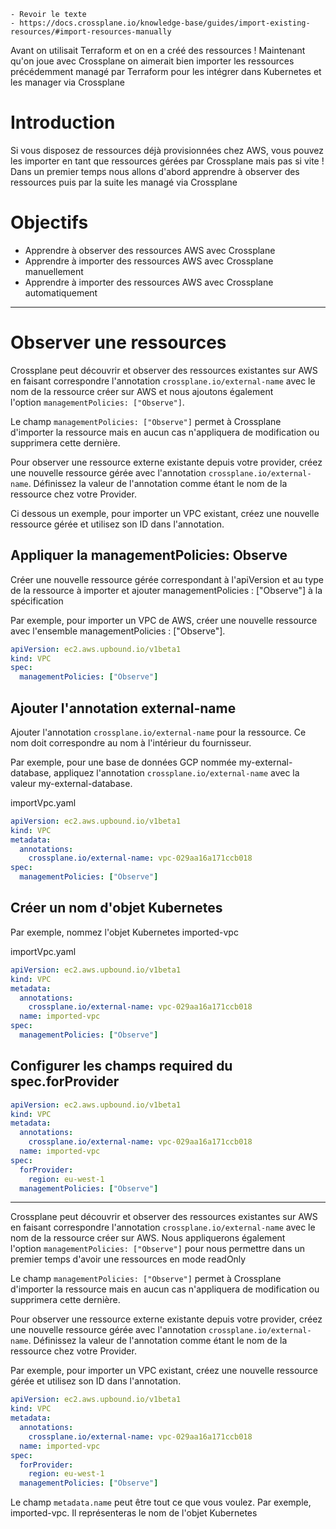 ```ad-missing
- Revoir le texte
- https://docs.crossplane.io/knowledge-base/guides/import-existing-resources/#import-resources-manually
```

Avant on utilisait Terraform et on en a créé des ressources ! Maintenant qu'on joue avec Crossplane on aimerait bien importer les ressources précédemment managé par Terraform pour les intégrer dans Kubernetes et les manager via Crossplane
# Introduction

Si vous disposez de ressources déjà provisionnées chez AWS, vous pouvez les importer en tant que ressources gérées par Crossplane mais pas si vite ! Dans un premier temps nous allons d'abord apprendre à observer des ressources puis par la suite les managé via Crossplane
# Objectifs

- Apprendre à observer des ressources AWS avec Crossplane
- Apprendre à importer des ressources AWS avec Crossplane manuellement
- Apprendre à importer des ressources AWS avec Crossplane automatiquement

---
# Observer une ressources

Crossplane peut découvrir et observer des ressources existantes sur AWS en faisant correspondre l'annotation `crossplane.io/external-name` avec le nom de la ressource créer sur AWS et nous ajoutons également l'option `managementPolicies: ["Observe"]`.

Le champ `managementPolicies: ["Observe"]` permet à Crossplane d'importer la ressource mais en aucun cas n'appliquera de modification ou supprimera cette dernière.

Pour observer une ressource externe existante depuis votre provider, créez une nouvelle ressource gérée avec l'annotation `crossplane.io/external-name`. Définissez la valeur de l'annotation comme étant le nom de la ressource chez votre Provider.

Ci dessous un exemple, pour importer un VPC existant, créez une nouvelle ressource gérée et utilisez son ID dans l'annotation.

## Appliquer la managementPolicies: Observe

Créer une nouvelle ressource gérée correspondant à l'apiVersion et au type de la ressource à importer et ajouter managementPolicies : ["Observe"] à la spécification

Par exemple, pour importer un VPC de AWS, créer une nouvelle ressource avec l'ensemble managementPolicies : ["Observe"].

```yaml title:importVPC.yaml
apiVersion: ec2.aws.upbound.io/v1beta1
kind: VPC
spec:
  managementPolicies: ["Observe"]
```

## Ajouter l'annotation external-name

Ajouter l'annotation `crossplane.io/external-name` pour la ressource. Ce nom doit correspondre au nom à l'intérieur du fournisseur.

Par exemple, pour une base de données GCP nommée my-external-database, appliquez l'annotation `crossplane.io/external-name` avec la valeur my-external-database.

importVpc.yaml

```yaml title:importVPC.yaml
apiVersion: ec2.aws.upbound.io/v1beta1
kind: VPC
metadata:
  annotations:
    crossplane.io/external-name: vpc-029aa16a171ccb018
spec:
  managementPolicies: ["Observe"]
```

## Créer un nom d'objet Kubernetes

Par exemple, nommez l'objet Kubernetes imported-vpc

importVpc.yaml

```yaml title:importVPC.yaml
apiVersion: ec2.aws.upbound.io/v1beta1
kind: VPC
metadata:
  annotations:
    crossplane.io/external-name: vpc-029aa16a171ccb018
  name: imported-vpc
spec:
  managementPolicies: ["Observe"]
```

## Configurer les champs required du spec.forProvider

```yaml title:importVPC.yaml 
apiVersion: ec2.aws.upbound.io/v1beta1
kind: VPC
metadata:
  annotations:
    crossplane.io/external-name: vpc-029aa16a171ccb018
  name: imported-vpc
spec:
  forProvider:
    region: eu-west-1
  managementPolicies: ["Observe"]
```

---

Crossplane peut découvrir et observer des ressources existantes sur AWS en faisant correspondre l'annotation `crossplane.io/external-name` avec le nom de la ressource créer sur AWS. Nous appliquerons également l'option `managementPolicies: ["Observe"]` pour nous permettre dans un premier temps d'avoir une ressources en mode readOnly

Le champ `managementPolicies: ["Observe"]` permet à Crossplane d'importer la ressource mais en aucun cas n'appliquera de modification ou supprimera cette dernière.

Pour observer une ressource externe existante depuis votre provider, créez une nouvelle ressource gérée avec l'annotation `crossplane.io/external-name`. Définissez la valeur de l'annotation comme étant le nom de la ressource chez votre Provider.

Par exemple, pour importer un VPC existant, créez une nouvelle ressource gérée et utilisez son ID dans l'annotation.

```yaml title:importVPC.yaml
apiVersion: ec2.aws.upbound.io/v1beta1
kind: VPC
metadata:
  annotations:
    crossplane.io/external-name: vpc-029aa16a171ccb018
  name: imported-vpc
spec:
  forProvider:
    region: eu-west-1
  managementPolicies: ["Observe"]
```

Le champ `metadata.name` peut être tout ce que vous voulez. Par exemple, imported-vpc. Il représenteras le nom de l'objet Kubernetes